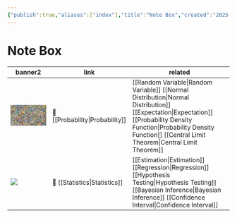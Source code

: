 ```yaml
---
{"publish":true,"aliases":["index"],"title":"Note Box","created":"2025-08-24T22:52:59","modified":"2025-08-24T22:54:17","cssclasses":["cards","cards-cover","cards-2-1","cards-cols-1","note-gallery"],"state":"[[%wip]]","sup":null,"type":"note"}
---
```



# Note Box

|banner2|link|related|
|---|---|---|
|![](https://raw.githubusercontent.com/zcysxy/Figurebed/master/img/Apstrakcija.jpg)|🎲 [[Probability\|Probability]]|[[Random Variable\|Random Variable]] [[Normal Distribution\|Normal Distribution]] [[Expectation\|Expectation]] [[Probability Density Function\|Probability Density Function]] [[Central Limit Theorem\|Central Limit Theorem]]|
|![](https://raw.githubusercontent.com/zcysxy/Figurebed/master/img/20231017221426.png)|🔮 [[Statistics\|Statistics]]|[[Estimation\|Estimation]] [[Regression\|Regression]] [[Hypothesis Testing\|Hypothesis Testing]] [[Bayesian Inference\|Bayesian Inference]] [[Confidence Interval\|Confidence Interval]]|
